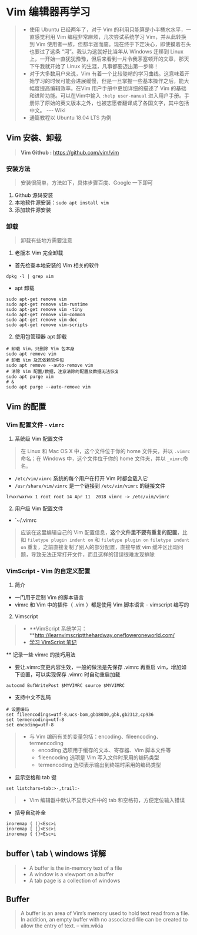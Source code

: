 # Vim 编辑器再学习

> * 使用 Ubuntu 已经两年了，对于 Vim 的利用只能算是小半桶水水平，一直感觉利用 Vim 编程非常麻烦，几次尝试系统学习 Vim，并从此转换到 Vim 使用者一族，但都半途而废。现在终于下定决心，即使摸着石头也要过了这条 “河”。我认为这就好比当年从 Windows 迁移到 Linux 上，一开始一直犹犹豫豫，但后来看到一片令我茅塞顿开的文章，那天下午我就开始了 Linux 的生涯，凡事都要迈出第一步嘛！
> * 对于大多数用户来说，Vim 有着一个比较陡峭的学习曲线。这意味着开始学习的时候可能会进展缓慢，但是一旦掌握一些基本操作之后，能大幅度提高编辑效率。在Vim 用户手册中更加详细的描述了 Vim 的基础和进阶功能。可以在Vim中输入 `:help user-manual` 进入用户手册。手册除了原始的英文版本之外，也被志愿者翻译成了各国文字，其中包括中文。 --- Wiki
> * 通篇教程以 Ubuntu 18.04 LTS 为例

## Vim 安装、卸载

> **Vim Github :** https://github.com/vim/vim

### 安装方法

> 安装很简单，方法如下，具体步骤百度、Google 一下即可

1. Github 源码安装
2. 本地软件源安装：`sudo apt install vim`
3. 添加软件源安装

### 卸载

> 卸载有些地方需要注意

1. 老版本 Vim 完全卸载

* 首先检查本地安装的 Vim 相关的软件

``` shell
dpkg -l | grep vim
```

* apt 卸载

``` shell
sudo apt-get remove vim
sudo apt-get remove vim-runtime
sudo apt-get remove vim -tiny
sudo apt-get remove vim-common
sudo apt-get remove vim-doc
sudo apt-get remove vim-scripts
```

2. 使用包管理器 apt 卸载

``` shell
# 卸载 Vim，只删除 Vim 包本身
sudo apt remove vim
# 卸载 Vim 及其依赖软件包
sudo apt remove --auto-remove vim
# 清除 Vim 配置/数据，注意清除的配置及数据无法恢复
sudo apt purge vim
# &
sudo apt purge --auto-remove vim
```

## Vim 的配置

### Vim 配置文件 - `vimrc`

1. 系统级 Vim 配置文件

> 在 Linux 和 Mac OS X 中，这个文件位于你的 home 文件夹，并以 `.vimrc` 命名；在 Windows 中，这个文件位于你的 home 文件夹，并以 `_vimrc`命名。

* `/etc/vim/vimrc`
系统的每个用户在打开 Vim 时都会载入它
* `/usr/share/vim/vimrc`
是一个链接到 `/etc/vim/vimrc` 的链接文件
``` shell
lrwxrwxrwx 1 root root 14 Apr 11  2018 vimrc -> /etc/vim/vimrc
```
2. 用户级 Vim 配置文件

* `~/.vimrc

> 应该在这里编辑自己的 Vim 配置信息，**这个文件里不要有重复的配置**，比如 `filetype plugin indent on` 和 `filetype plugin on` `filetype indent on` 重复，之前直接复制了别人的部分配置，直接导致 vim 缓冲区出现问题，导致无法正常打开文件，而且这样的错误很难发现排除

### VimScript - Vim 的自定义配置

1. 简介

* 一门用于定制 Vim 的脚本语言
* vimrc 和 Vim 中的插件（ .vim ）都是使用 Vim 脚本语言 - vimscript 编写的

2. Vimscript

> * **VimScript 系统学习：**http://learnvimscriptthehardway.onefloweroneworld.com/
> * [学习 VimScript 笔记]()

** 记录一些 vimrc 的技巧用法

* 要让.vimrc变更内容生效，一般的做法是先保存 .vimrc 再重启 vim，增加如下设置，可以实现保存 .vimrc 时自动重启加载
``` shell
autocmd BufWritePost $MYVIMRC source $MYVIMRC
```

* 支持中文不乱码
```
# 设置编码
set fileencodings=utf-8,ucs-bom,gb18030,gbk,gb2312,cp936
set termencoding=utf-8
set encoding=utf-8
```
> * 与 Vim 编码有关的变量包括：encoding、fileencoding、termencoding
>   * encoding 选项用于缓存的文本、寄存器、Vim 脚本文件等
>   * fileencoding 选项是 Vim 写入文件时采用的编码类型
>   * termencoding 选项表示输出到终端时采用的编码类型

* 显示空格和 tab 键
``` shell
set listchars=tab:>-,trail:-
```
> * Vim 编辑器中默认不显示文件中的 tab 和空格符，方便定位输入错误

* 括号自动补全

```
inoremap ( ()<Esc>i
inoremap [ []<Esc>i
inoremap { {}<Esc>i
```

## buffer \ tab \ windows 详解

> * A buffer is the in-memory text of a file
> * A window is a viewport on a buffer
> * A tab page is a collection of windows

## Buffer

> A buffer is an area of Vim’s memory used to hold text read from a file. In addition, an empty buffer with no associated file can be created to allow the entry of text. – vim.wikia
